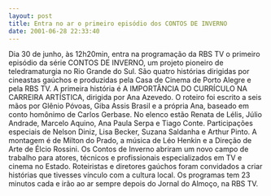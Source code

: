 ```yaml
---
layout: post
title: Entra no ar o primeiro episódio dos CONTOS DE INVERNO
date: 2001-06-28 22:33:40
---
```

Dia 30 de junho, às 12h20min, entra na programação da RBS TV o primeiro episódio da série CONTOS DE INVERNO, um projeto pioneiro de teledramaturgia no Rio Grande do Sul. São quatro histórias dirigidas por cineastas gaúchos e produzidas pela Casa de Cinema de Porto Alegre e pela RBS TV. A primeira história é A IMPORTÂNCIA DO CURRÍCULO NA CARREIRA ARTÍSTICA, dirigida por Ana Azevedo. O roteiro foi escrito a seis mãos por Glênio Póvoas, Giba Assis Brasil e a própria Ana, baseado em conto homônimo de Carlos Gerbase. No elenco estão Renata de Lélis, Júlio Andrade, Marcelo Aquino, Ana Paula Serpa e Tiago Conte. Participações especiais de Nelson Diniz, Lisa Becker, Suzana Saldanha e Arthur Pinto. A montagem é de Milton do Prado, a música de Léo Henkin e a Direção de Arte de Élcio Rossini. Os Contos de Inverno abriram um novo campo de trabalho para atores, técnicos e profissionais especializados em TV e cinema no Estado. Roteiristas e diretores gaúchos foram convidados a criar histórias que tivesses vínculo com a cultura local. Os programas tem 23 minutos cada e irão ao ar sempre depois do Jornal do Almoço, na RBS TV.